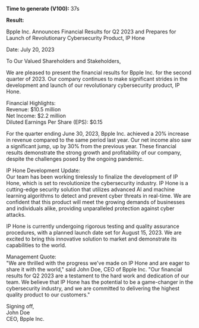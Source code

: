 **Time to generate (V100):** 37s

**Result:**

Bpple Inc. Announces Financial Results for Q2 2023 and Prepares for Launch of Revolutionary Cybersecurity Product, IP Hone  

Date: July 20, 2023  

To Our Valued Shareholders and Stakeholders,  

We are pleased to present the financial results for Bpple Inc. for the second quarter of 2023. Our company continues to make significant strides in the development and launch of our revolutionary cybersecurity product, IP Hone.  

Financial Highlights:  
Revenue: $10.5 million  
Net Income: $2.2 million  
Diluted Earnings Per Share (EPS): $0.15  

For the quarter ending June 30, 2023, Bpple Inc. achieved a 20% increase in revenue compared to the same period last year. Our net income also saw a significant jump, up by 30% from the previous year. These financial results demonstrate the strong growth and profitability of our company, despite the challenges posed by the ongoing pandemic.  

IP Hone Development Update:  
Our team has been working tirelessly to finalize the development of IP Hone, which is set to revolutionize the cybersecurity industry. IP Hone is a cutting-edge security solution that utilizes advanced AI and machine learning algorithms to detect and prevent cyber threats in real-time. We are confident that this product will meet the growing demands of businesses and individuals alike, providing unparalleled protection against cyber attacks.  

IP Hone is currently undergoing rigorous testing and quality assurance procedures, with a planned launch date set for August 15, 2023. We are excited to bring this innovative solution to market and demonstrate its capabilities to the world.  

Management Quote:  
"We are thrilled with the progress we've made on IP Hone and are eager to share it with the world," said John Doe, CEO of Bpple Inc. "Our financial results for Q2 2023 are a testament to the hard work and dedication of our team. We believe that IP Hone has the potential to be a game-changer in the cybersecurity industry, and we are committed to delivering the highest quality product to our customers."  

Signing off,  
John Doe  
CEO, Bpple Inc.  